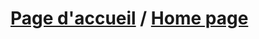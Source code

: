 # [Page d'accueil](https://github.com/gregoiremassot/TPs-B-Arbres/wiki/Bienvenue-sur-le-d%C3%A9p%C3%B4t-%22TPs-B-Arbres%22-!) / [Home page](https://github.com/gregoiremassot/TPs-B-Arbres/wiki/Welcome-to-the-repository-%22B-trees-practical-work%22)